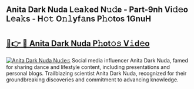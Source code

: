 ## Anita Dark Nuda L𝚎a𝚔ed N𝚞𝚍e - Part-9nh Vi𝚍𝚎o L𝚎a𝚔s - H𝚘𝚝 O𝚗𝚕yf𝚊ns P𝚑𝚘tos 1GnuH

# <h2><a href="http://kf3z1tz.oniu.top/?m=Anita+Dark+Nuda">🔗👉 🔴 Anita Dark Nuda P𝚑ot𝚘𝚜 V𝚒d𝚎o</a></h2>

[![Anita Dark Nuda Nu𝚍e𝚜](https://i.imgur.com/0qMVB7G.gif)](http://kf3z1tz.oniu.top/?m=Anita+Dark+Nuda)
Social media influencer Anita Dark Nuda, famed for sharing dance and lifestyle content, including presentations and personal blogs. Trailblazing scientist Anita Dark Nuda, recognized for their groundbreaking discoveries and commitment to advancing knowledge.  
